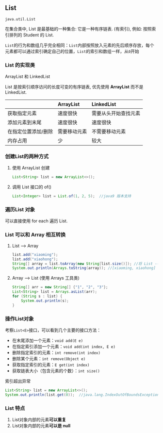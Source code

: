 ## List

`java.util.List`

在集合类中, List 是最基础的一种集合: 它是一种有序链表. (有索引), 例如: 按照索引排列的 Student 的 List.

`List`的行为和数组几乎完全相同：`List`内部按照放入元素的先后顺序存放，每个元素都可以通过索引确定自己的位置，`List`的索引和数组一样，从`0`开始



### List  的实现类

ArrayList 和 LinkedList

List 是按索引顺序访问的长度可变的有序链表, 优先使用 **ArrayList** 而不是 LinkedList.

|                     | ArrayList    | LinkedList           |
| :------------------ | :----------- | :------------------- |
| 获取指定元素        | 速度很快     | 需要从头开始查找元素 |
| 添加元素到末尾      | 速度很快     | 速度很快             |
| 在指定位置添加/删除 | 需要移动元素 | 不需要移动元素       |
| 内存占用            | 少           | 较大                 |



### 创建List的两种方式

1. 使用 ArrayList 创建

   ```java
   List<String> list = new ArrayList<>();
   ```

2. 调用 List 接口的 of() 

   ```java
   List<Integer> list = List.of(1, 2, 5);  //java9 版本支持
   ```



### 遍历List 对象

可以直接使用 for each 遍历 List.



### List 可以和 Array 相互转换

1. List --> Array

   ```java
   list.add("xiaoming");
   list.add("xiaohong");
   String[] array = list.toArray(new String[list.size()]); //将 List --> Array
   System.out.println(Arrays.toString(array)); //[xiaoming, xiaohong]
   ```

2. Array --> List  (使用 Arrays 工具类)

   ```java
   String[] arr = new String[] {"1", "2", "3"};
   List<String> list = Arrays.asList(arr);
   for (String s : list) {
       System.out.println(s);
   }
   ```



### 操作List对象

考察`List<E>`接口，可以看到几个主要的接口方法：

- 在末尾添加一个元素：`void add(E e)`
- 在指定索引添加一个元素：`void add(int index, E e)`
- 删除指定索引的元素：`int remove(int index)`
- 删除某个元素：`int remove(Object e)`
- 获取指定索引的元素：`E get(int index)`
- 获取链表大小（包含元素的个数）：`int size()`

索引超出异常

```java
List<String> list = new ArrayList<>();
System.out.println(list.get(0));  //java.lang.IndexOutOfBoundsException: Index: 0, Size: 0
```



### List 特点

1. List对象内部的元素**可以重复**
2. List对象内部的元素**可以是 null**